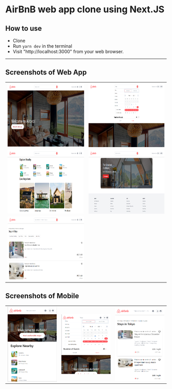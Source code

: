 # AirBnB web app clone using Next.JS

## How to use
- Clone
- Run `yarn dev` in the terminal
- Visit "http://localhost:3000" from your web browser.

---------------

## Screenshots of Web App

<table>
  <tr>
    <td><img src="./screenshots/home1.png" height="200"></td>
    <td><img src="./screenshots/home3.png" height="200"></td>
  <tr>
    <td><img src="./screenshots/home2.png" height="200"></td>
    <td><img src="./screenshots/home4.png" height="200"></td>
  <tr>
    <td><img src="./screenshots/search.png" height="200"></td>
  <tr>
</table>

## Screenshots of Mobile

<table>
  <tr>
    <td><img src="./screenshots/homeMobile1.png" width="200"></td>
    <td><img src="./screenshots/homeMobile3.png" width="200"></td>
    <td><img src="./screenshots/searchMobile.png" width="200"></td>
  <tr>
</table>